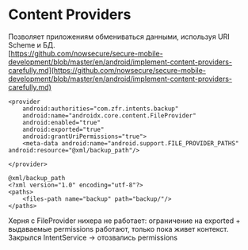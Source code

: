 # Content Providers

Позволяет приложениям обмениваться данными, используя URI Scheme и БД.\
[https://github.com/nowsecure/secure-mobile-development/blob/master/en/android/implement-content-providers-carefully.md](https://github.com/nowsecure/secure-mobile-development/blob/master/en/android/implement-content-providers-carefully.md)

```markup
<provider
    android:authorities="com.zfr.intents.backup"
    android:name="androidx.core.content.FileProvider"
    android:enabled="true"
    android:exported="true"
    android:grantUriPermissions="true">
    <meta-data android:name="android.support.FILE_PROVIDER_PATHS" android:resource="@xml/backup_path"/>
    
</provider>
```

```markup
@xml/backup_path
<?xml version="1.0" encoding="utf-8"?>
<paths>
    <files-path name="backup" path="backup/"/>
</paths>
```

Херня с FileProvider нихера не работает: ограничение на exported + выдаваемые permissions работают, только пока живет контекст. Закрылся IntentService -> отозвались permissions
